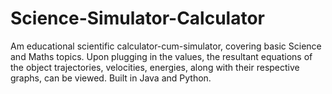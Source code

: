 # Science-Simulator-Calculator
Am educational scientific calculator-cum-simulator, covering basic Science and Maths topics. Upon plugging in the values, the resultant equations of the object trajectories, velocities, energies, along with their respective graphs, can be viewed.
Built in Java and Python.
